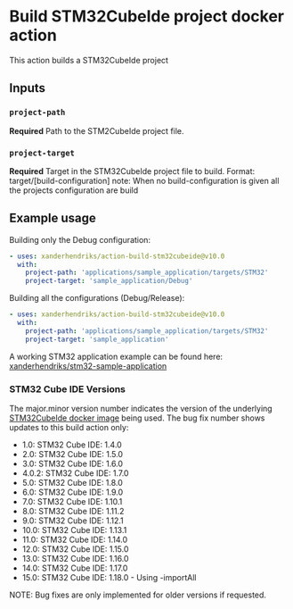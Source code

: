 # Build STM32CubeIde project docker action

This action builds a STM32CubeIde project

## Inputs

### `project-path`

**Required** Path to the STM2CubeIde project file.

### `project-target`

**Required** Target in the STM32CubeIde project file to build. Format: target/[build-configuration]
note: When no build-configuration is given all the projects configuration are build

## Example usage

Building only the Debug configuration:
```yaml
- uses: xanderhendriks/action-build-stm32cubeide@v10.0
  with:
    project-path: 'applications/sample_application/targets/STM32'
    project-target: 'sample_application/Debug'
```

Building all the configurations (Debug/Release):
```yaml
- uses: xanderhendriks/action-build-stm32cubeide@v10.0
  with:
    project-path: 'applications/sample_application/targets/STM32'
    project-target: 'sample_application'
```

A working STM32 application example can be found here: [xanderhendriks/stm32-sample-application](https://github.com/xanderhendriks/stm32-sample-application)

### STM32 Cube IDE Versions

The major.minor version number indicates the version of the underlying [STM32CubeIde docker image](https://hub.docker.com/repository/docker/xanderhendriks/stm32cubeide) being used. The bug fix number shows updates to this build action only:
- 1.0: STM32 Cube IDE: 1.4.0
- 2.0: STM32 Cube IDE: 1.5.0
- 3.0: STM32 Cube IDE: 1.6.0
- 4.0.2: STM32 Cube IDE: 1.7.0
- 5.0: STM32 Cube IDE: 1.8.0
- 6.0: STM32 Cube IDE: 1.9.0
- 7.0: STM32 Cube IDE: 1.10.1
- 8.0: STM32 Cube IDE: 1.11.2
- 9.0: STM32 Cube IDE: 1.12.1
- 10.0: STM32 Cube IDE: 1.13.1
- 11.0: STM32 Cube IDE: 1.14.0
- 12.0: STM32 Cube IDE: 1.15.0
- 13.0: STM32 Cube IDE: 1.16.0
- 14.0: STM32 Cube IDE: 1.17.0
- 15.0: STM32 Cube IDE: 1.18.0 - Using -importAll

NOTE: Bug fixes are only implemented for older versions if requested.
